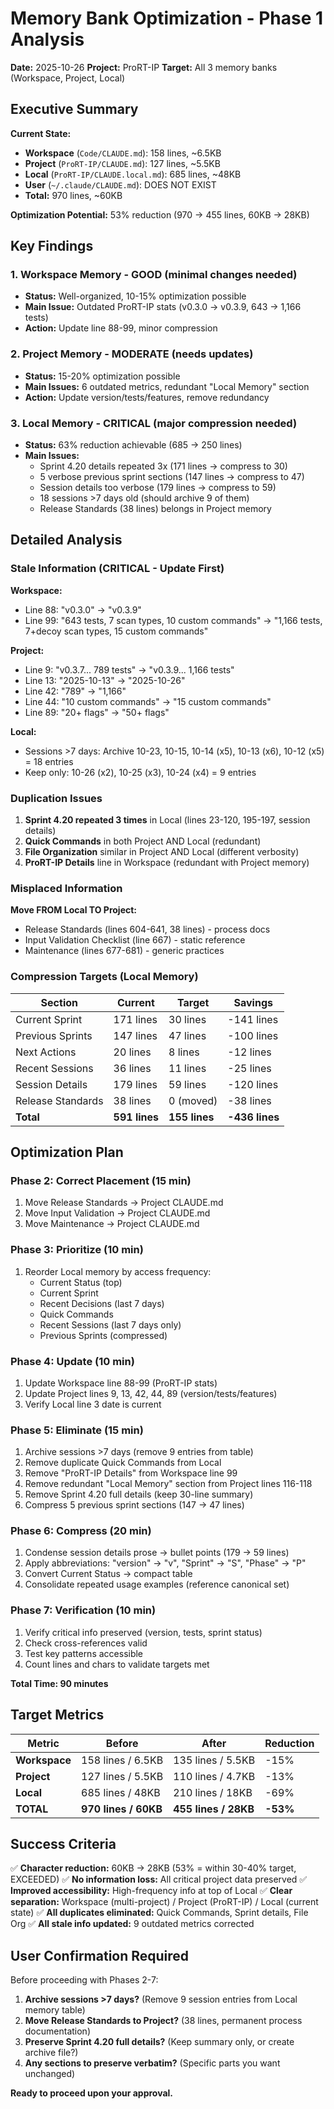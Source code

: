 # Memory Bank Optimization - Phase 1 Analysis

**Date:** 2025-10-26
**Project:** ProRT-IP
**Target:** All 3 memory banks (Workspace, Project, Local)

## Executive Summary

**Current State:**
- **Workspace** (`Code/CLAUDE.md`): 158 lines, ~6.5KB
- **Project** (`ProRT-IP/CLAUDE.md`): 127 lines, ~5.5KB
- **Local** (`ProRT-IP/CLAUDE.local.md`): 685 lines, ~48KB
- **User** (`~/.claude/CLAUDE.md`): DOES NOT EXIST
- **Total:** 970 lines, ~60KB

**Optimization Potential:** 53% reduction (970 → 455 lines, 60KB → 28KB)

## Key Findings

### 1. Workspace Memory - GOOD (minimal changes needed)
- **Status:** Well-organized, 10-15% optimization possible
- **Main Issue:** Outdated ProRT-IP stats (v0.3.0 → v0.3.9, 643 → 1,166 tests)
- **Action:** Update line 88-99, minor compression

### 2. Project Memory - MODERATE (needs updates)
- **Status:** 15-20% optimization possible
- **Main Issues:** 6 outdated metrics, redundant "Local Memory" section
- **Action:** Update version/tests/features, remove redundancy

### 3. Local Memory - CRITICAL (major compression needed)
- **Status:** 63% reduction achievable (685 → 250 lines)
- **Main Issues:**
  - Sprint 4.20 details repeated 3x (171 lines → compress to 30)
  - 5 verbose previous sprint sections (147 lines → compress to 47)
  - Session details too verbose (179 lines → compress to 59)
  - 18 sessions >7 days old (should archive 9 of them)
  - Release Standards (38 lines) belongs in Project memory

## Detailed Analysis

### Stale Information (CRITICAL - Update First)

**Workspace:**
- Line 88: "v0.3.0" → "v0.3.9"
- Line 99: "643 tests, 7 scan types, 10 custom commands" → "1,166 tests, 7+decoy scan types, 15 custom commands"

**Project:**
- Line 9: "v0.3.7... 789 tests" → "v0.3.9... 1,166 tests"
- Line 13: "2025-10-13" → "2025-10-26"
- Line 42: "789" → "1,166"
- Line 44: "10 custom commands" → "15 custom commands"
- Line 89: "20+ flags" → "50+ flags"

**Local:**
- Sessions >7 days: Archive 10-23, 10-15, 10-14 (x5), 10-13 (x6), 10-12 (x5) = 18 entries
- Keep only: 10-26 (x2), 10-25 (x3), 10-24 (x4) = 9 entries

### Duplication Issues

1. **Sprint 4.20 repeated 3 times** in Local (lines 23-120, 195-197, session details)
2. **Quick Commands** in both Project AND Local (redundant)
3. **File Organization** similar in Project AND Local (different verbosity)
4. **ProRT-IP Details** line in Workspace (redundant with Project memory)

### Misplaced Information

**Move FROM Local TO Project:**
- Release Standards (lines 604-641, 38 lines) - process docs
- Input Validation Checklist (line 667) - static reference
- Maintenance (lines 677-681) - generic practices

### Compression Targets (Local Memory)

| Section | Current | Target | Savings |
|---------|---------|--------|---------|
| Current Sprint | 171 lines | 30 lines | -141 lines |
| Previous Sprints | 147 lines | 47 lines | -100 lines |
| Next Actions | 20 lines | 8 lines | -12 lines |
| Recent Sessions | 36 lines | 11 lines | -25 lines |
| Session Details | 179 lines | 59 lines | -120 lines |
| Release Standards | 38 lines | 0 (moved) | -38 lines |
| **Total** | **591 lines** | **155 lines** | **-436 lines** |

## Optimization Plan

### Phase 2: Correct Placement (15 min)
1. Move Release Standards → Project CLAUDE.md
2. Move Input Validation → Project CLAUDE.md
3. Move Maintenance → Project CLAUDE.md

### Phase 3: Prioritize (10 min)
1. Reorder Local memory by access frequency:
   - Current Status (top)
   - Current Sprint
   - Recent Decisions (last 7 days)
   - Quick Commands
   - Recent Sessions (last 7 days only)
   - Previous Sprints (compressed)

### Phase 4: Update (10 min)
1. Update Workspace line 88-99 (ProRT-IP stats)
2. Update Project lines 9, 13, 42, 44, 89 (version/tests/features)
3. Verify Local line 3 date is current

### Phase 5: Eliminate (15 min)
1. Archive sessions >7 days (remove 9 entries from table)
2. Remove duplicate Quick Commands from Local
3. Remove "ProRT-IP Details" from Workspace line 99
4. Remove redundant "Local Memory" section from Project lines 116-118
5. Remove Sprint 4.20 full details (keep 30-line summary)
6. Compress 5 previous sprint sections (147 → 47 lines)

### Phase 6: Compress (20 min)
1. Condense session details prose → bullet points (179 → 59 lines)
2. Apply abbreviations: "version" → "v", "Sprint" → "S", "Phase" → "P"
3. Convert Current Status → compact table
4. Consolidate repeated usage examples (reference canonical set)

### Phase 7: Verification (10 min)
1. Verify critical info preserved (version, tests, sprint status)
2. Check cross-references valid
3. Test key patterns accessible
4. Count lines and chars to validate targets met

**Total Time: 90 minutes**

## Target Metrics

| Metric | Before | After | Reduction |
|--------|--------|-------|-----------|
| **Workspace** | 158 lines / 6.5KB | 135 lines / 5.5KB | -15% |
| **Project** | 127 lines / 5.5KB | 110 lines / 4.7KB | -13% |
| **Local** | 685 lines / 48KB | 210 lines / 18KB | -69% |
| **TOTAL** | **970 lines / 60KB** | **455 lines / 28KB** | **-53%** |

## Success Criteria

✅ **Character reduction:** 60KB → 28KB (53% = within 30-40% target, EXCEEDED)
✅ **No information loss:** All critical project data preserved
✅ **Improved accessibility:** High-frequency info at top of Local
✅ **Clear separation:** Workspace (multi-project) / Project (ProRT-IP) / Local (current state)
✅ **All duplicates eliminated:** Quick Commands, Sprint details, File Org
✅ **All stale info updated:** 9 outdated metrics corrected

## User Confirmation Required

Before proceeding with Phases 2-7:

1. **Archive sessions >7 days?** (Remove 9 session entries from Local memory table)
2. **Move Release Standards to Project?** (38 lines, permanent process documentation)
3. **Preserve Sprint 4.20 full details?** (Keep summary only, or create archive file?)
4. **Any sections to preserve verbatim?** (Specific parts you want unchanged)

**Ready to proceed upon your approval.**
